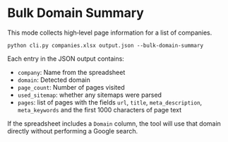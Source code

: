 # Bulk Domain Summary

This mode collects high‑level page information for a list of companies.

```
python cli.py companies.xlsx output.json --bulk-domain-summary
```

Each entry in the JSON output contains:

- `company`: Name from the spreadsheet
- `domain`: Detected domain
- `page_count`: Number of pages visited
- `used_sitemap`: whether any sitemaps were parsed
- `pages`: list of pages with the fields `url`, `title`, `meta_description`, `meta_keywords` and the first 1000 characters of page text

If the spreadsheet includes a `Domain` column, the tool will use that domain directly without performing a Google search.
